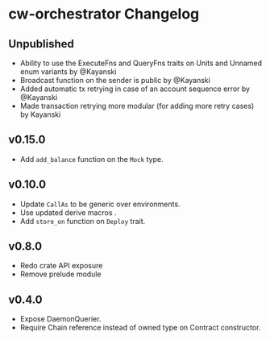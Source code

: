 # cw-orchestrator Changelog

## Unpublished

- Ability to use the ExecuteFns and QueryFns traits on Units and Unnamed enum variants by @Kayanski
- Broadcast function on the sender is public by @Kayanski
- Added automatic tx retrying in case of an account sequence error by @Kayanski
- Made transaction retrying more modular (for adding more retry cases) by Kayanski

## v0.15.0

- Add `add_balance` function on the `Mock` type. 

## v0.10.0

- Update `CallAs` to be generic over environments.
- Use updated derive macros .
- Add `store_on` function on `Deploy` trait.

## v0.8.0

- Redo crate API exposure
- Remove prelude module

## v0.4.0

- Expose DaemonQuerier.
- Require Chain reference instead of owned type on Contract constructor.
